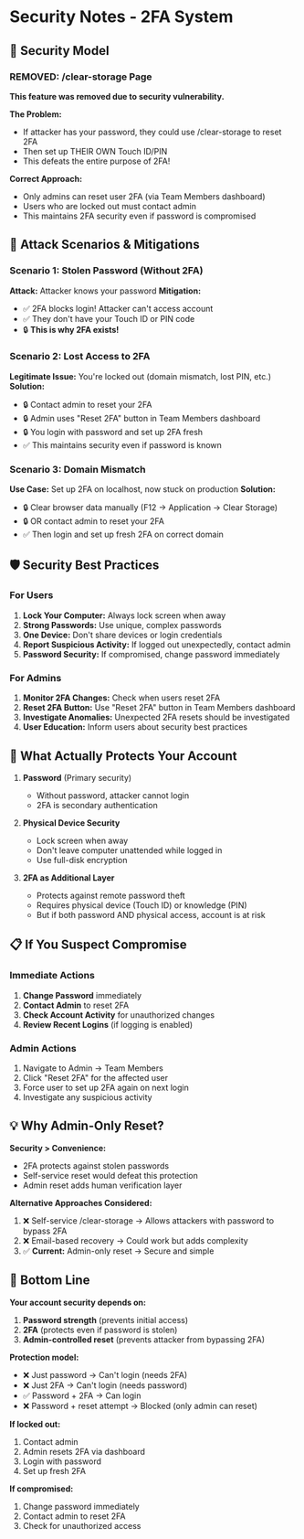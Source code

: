 # Security Notes - 2FA System

## 🔐 Security Model

### REMOVED: /clear-storage Page
**This feature was removed due to security vulnerability.**

**The Problem:**
- If attacker has your password, they could use /clear-storage to reset 2FA
- Then set up THEIR OWN Touch ID/PIN
- This defeats the entire purpose of 2FA!

**Correct Approach:**
- Only admins can reset user 2FA (via Team Members dashboard)
- Users who are locked out must contact admin
- This maintains 2FA security even if password is compromised

## 🚨 Attack Scenarios & Mitigations

### Scenario 1: Stolen Password (Without 2FA)
**Attack:** Attacker knows your password
**Mitigation:** 
- ✅ 2FA blocks login! Attacker can't access account
- ✅ They don't have your Touch ID or PIN code
- 🔒 **This is why 2FA exists!**

### Scenario 2: Lost Access to 2FA
**Legitimate Issue:** You're locked out (domain mismatch, lost PIN, etc.)
**Solution:**
- 🔒 Contact admin to reset your 2FA
- 🔒 Admin uses "Reset 2FA" button in Team Members dashboard
- 🔒 You login with password and set up 2FA fresh
- ✅ This maintains security even if password is known

### Scenario 3: Domain Mismatch
**Use Case:** Set up 2FA on localhost, now stuck on production
**Solution:**
- 🔒 Clear browser data manually (F12 → Application → Clear Storage)
- 🔒 OR contact admin to reset your 2FA
- ✅ Then login and set up fresh 2FA on correct domain

## 🛡️ Security Best Practices

### For Users
1. **Lock Your Computer:** Always lock screen when away
2. **Strong Passwords:** Use unique, complex passwords
3. **One Device:** Don't share devices or login credentials
4. **Report Suspicious Activity:** If logged out unexpectedly, contact admin
5. **Password Security:** If compromised, change password immediately

### For Admins
1. **Monitor 2FA Changes:** Check when users reset 2FA
2. **Reset 2FA Button:** Use "Reset 2FA" button in Team Members dashboard
3. **Investigate Anomalies:** Unexpected 2FA resets should be investigated
4. **User Education:** Inform users about security best practices

## 🔑 What Actually Protects Your Account

1. **Password** (Primary security)
   - Without password, attacker cannot login
   - 2FA is secondary authentication

2. **Physical Device Security**
   - Lock screen when away
   - Don't leave computer unattended while logged in
   - Use full-disk encryption

3. **2FA as Additional Layer**
   - Protects against remote password theft
   - Requires physical device (Touch ID) or knowledge (PIN)
   - But if both password AND physical access, account is at risk

## 📋 If You Suspect Compromise

### Immediate Actions
1. **Change Password** immediately
2. **Contact Admin** to reset 2FA
3. **Check Account Activity** for unauthorized changes
4. **Review Recent Logins** (if logging is enabled)

### Admin Actions
1. Navigate to Admin → Team Members
2. Click "Reset 2FA" for the affected user
3. Force user to set up 2FA again on next login
4. Investigate any suspicious activity

## 💡 Why Admin-Only Reset?

**Security > Convenience:**
- 2FA protects against stolen passwords
- Self-service reset would defeat this protection
- Admin reset adds human verification layer

**Alternative Approaches Considered:**
1. ❌ Self-service /clear-storage → Allows attackers with password to bypass 2FA
2. ❌ Email-based recovery → Could work but adds complexity
3. ✅ **Current:** Admin-only reset → Secure and simple

## 🎯 Bottom Line

**Your account security depends on:**
1. **Password strength** (prevents initial access)
2. **2FA** (protects even if password is stolen)
3. **Admin-controlled reset** (prevents attacker from bypassing 2FA)

**Protection model:**
- ❌ Just password → Can't login (needs 2FA)
- ❌ Just 2FA → Can't login (needs password)
- ✅ Password + 2FA → Can login
- ❌ Password + reset attempt → Blocked (only admin can reset)

**If locked out:**
1. Contact admin
2. Admin resets 2FA via dashboard
3. Login with password
4. Set up fresh 2FA

**If compromised:**
1. Change password immediately
2. Contact admin to reset 2FA
3. Check for unauthorized access

